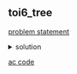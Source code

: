 ## toi6_tree
[problem statement](https://programming.in.th/tasks/toi6_tree)

<details>
  <summary>solution</summary>
  โจทย์ข้อนี้ให้เราเปรียบเทียบต้นไม้ว่าเป็นต้นไม้เดียวกันไหม การที่ต้นไม้จะเหมือนกันได้จะต้องมีเซตของเส้นเชื่อม (u, v) เหมือนกัน. เราจะสามารถเปรียบเทียบกันได้โดยนำไปใส่ใน std::set โดยเราจะทำการใส่ (u, v) โดยที่กำหนดให้ u < v. หรือทำการ sort (std::sort) ซึ่งในทางปฏิบัติจะมี constant factor ที่ดีกว่าการใช้ set
  <p align="center"><img width="600" src="https://github.com/user-attachments/assets/02caaffa-adbb-43c7-8e24-d0c1671ab47d" /></p>
</details>

[ac code](./toi06_tree.cpp)
